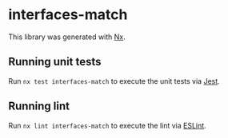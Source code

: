 # interfaces-match

This library was generated with [Nx](https://nx.dev).

## Running unit tests

Run `nx test interfaces-match` to execute the unit tests via [Jest](https://jestjs.io).

## Running lint

Run `nx lint interfaces-match` to execute the lint via [ESLint](https://eslint.org/).
